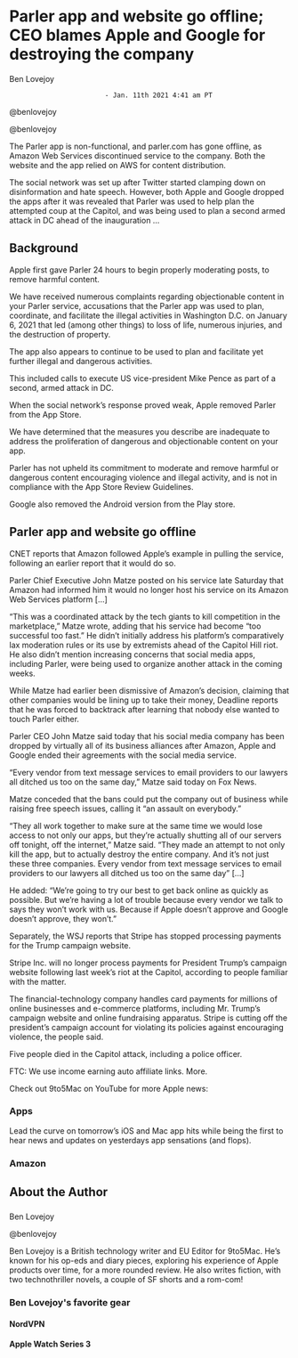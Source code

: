 Parler app and website go offline; CEO blames Apple and Google for destroying the company
=========================================================================================



Ben Lovejoy




							- Jan. 11th 2021 4:41 am PT
								
@benlovejoy


@benlovejoy

The Parler app is non-functional, and parler.com has gone offline, as Amazon Web Services discontinued service to the company. Both the website and the app relied on AWS for content distribution. 

The social network was set up after Twitter started clamping down on disinformation and hate speech. However, both Apple and Google dropped the apps after it was revealed that Parler was used to help plan the attempted coup at the Capitol, and was being used to plan a second armed attack in DC ahead of the inauguration … 




Background
----------

Apple first gave Parler 24 hours to begin properly moderating posts, to remove harmful content.

We have received numerous complaints regarding objectionable content in your Parler service, accusations that the Parler app was used to plan, coordinate, and facilitate the illegal activities in Washington D.C. on January 6, 2021 that led (among other things) to loss of life, numerous injuries, and the destruction of property.

The app also appears to continue to be used to plan and facilitate yet further illegal and dangerous activities.

This included calls to execute US vice-president Mike Pence as part of a second, armed attack in DC.

When the social network’s response proved weak, Apple removed Parler from the App Store.

We have determined that the measures you describe are inadequate to address the proliferation of dangerous and objectionable content on your app.

Parler has not upheld its commitment to moderate and remove harmful or dangerous content encouraging violence and illegal activity, and is not in compliance with the App Store Review Guidelines.

Google also removed the Android version from the Play store.

Parler app and website go offline
---------------------------------

CNET reports that Amazon followed Apple’s example in pulling the service, following an earlier report that it would do so.

Parler Chief Executive John Matze posted on his service late Saturday that Amazon had informed him it would no longer host his service on its Amazon Web Services platform […]

“This was a coordinated attack by the tech giants to kill competition in the marketplace,” Matze wrote, adding that his service had become “too successful too fast.” He didn’t initially address his platform’s comparatively lax moderation rules or its use by extremists ahead of the Capitol Hill riot. He also didn’t mention increasing concerns that social media apps, including Parler, were being used to organize another attack in the coming weeks.

While Matze had earlier been dismissive of Amazon’s decision, claiming that other companies would be lining up to take their money, Deadline reports that he was forced to backtrack after learning that nobody else wanted to touch Parler either.

Parler CEO John Matze said today that his social media company has been dropped by virtually all of its business alliances after Amazon, Apple and Google ended their agreements with the social media service.

“Every vendor from text message services to email providers to our lawyers all ditched us too on the same day,” Matze said today on Fox News.

Matze conceded that the bans could put the company out of business while raising free speech issues, calling it “an assault on everybody.”

“They all work together to make sure at the same time we would lose access to not only our apps, but they’re actually shutting all of our servers off tonight, off the internet,” Matze said. “They made an attempt to not only kill the app, but to actually destroy the entire company. And it’s not just these three companies. Every vendor from text message services to email providers to our lawyers all ditched us too on the same day” […]

He added: “We’re going to try our best to get back online as quickly as possible. But we’re having a lot of trouble because every vendor we talk to says they won’t work with us. Because if Apple doesn’t approve and Google doesn’t approve, they won’t.”

Separately, the WSJ reports that Stripe has stopped processing payments for the Trump campaign website.

Stripe Inc. will no longer process payments for President Trump’s campaign website following last week’s riot at the Capitol, according to people familiar with the matter.

The financial-technology company handles card payments for millions of online businesses and e-commerce platforms, including Mr. Trump’s campaign website and online fundraising apparatus. Stripe is cutting off the president’s campaign account for violating its policies against encouraging violence, the people said.

Five people died in the Capitol attack, including a police officer.

FTC: We use income earning auto affiliate links. More.

Check out 9to5Mac on YouTube for more Apple news:

### Apps

Lead the curve on tomorrow’s iOS and Mac app hits while being the first to hear news and updates on yesterdays app sensations (and flops).

### Amazon



About the Author
----------------

### 

Ben Lovejoy




@benlovejoy


Ben Lovejoy is a British technology writer and EU Editor for 9to5Mac. He’s known for his op-eds and diary pieces, exploring his experience of Apple products over time, for a more rounded review. He also writes fiction, with two technothriller novels, a couple of SF shorts and a rom-com!

### Ben Lovejoy's favorite gear

#### NordVPN

#### Apple Watch Series 3